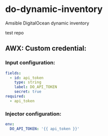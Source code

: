 # do-dynamic-inventory
Amsible DigitalOcean dynamic inventory


test repo




## AWX: Custom credential:

### Input configuration:

```yaml
fields:
  - id: api_token
    type: string
    label: DO_API_TOKEN
    secret: true
required:
  - api_token
```

### Injector configuration:

```yaml
env:
  DO_API_TOKEN: '{{ api_token }}'
```
